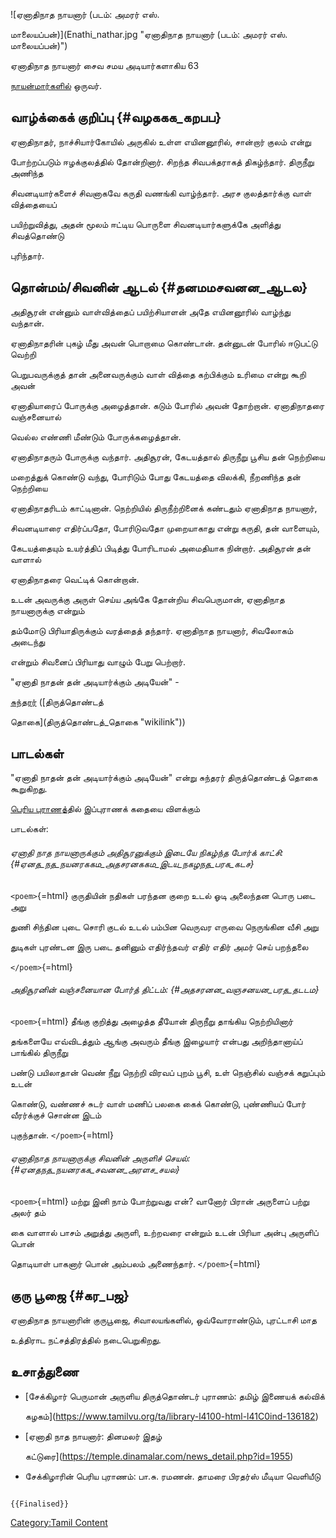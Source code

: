 ![ஏனாதிநாத நாயனார் (படம்: அமரர் எஸ்.
மாலையப்பன்)](Enathi_nathar.jpg "ஏனாதிநாத நாயனார் (படம்: அமரர் எஸ். மாலையப்பன்)")
ஏனாதிநாத நாயனார் சைவ சமய அடியார்களாகிய 63
[நாயன்மார்களில்](நாயன்மார்கள் "wikilink") ஒருவர்.

## வாழ்க்கைக் குறிப்பு {#வழககக_கறபப}

ஏனாதிநாதர், நாச்சியார்கோயில் அருகில் உள்ள எயினனூரில், சான்றார் குலம் என்று
போற்றப்படும் ஈழக்குலத்தில் தோன்றினார். சிறந்த சிவபக்தராகத் திகழ்ந்தார். திருநீறு அணிந்த
சிவனடியார்களைச் சிவனாகவே கருதி வணங்கி வாழ்ந்தார். அரச குலத்தார்க்கு வாள் வித்தையைப்
பயிற்றுவித்து, அதன் மூலம் ஈட்டிய பொருளை சிவனடியார்களுக்கே அளித்து சிவத்தொண்டு
புரிந்தார்.

## தொன்மம்/சிவனின் ஆடல் {#தனமமசவனன_ஆடல}

அதிசூரன் என்னும் வாள்வித்தைப் பயிற்சியாளன் அதே எயினனூரில் வாழ்ந்து வந்தான்.
ஏனாதிநாதரின் புகழ் மீது அவன் பொறாமை கொண்டான். தன்னுடன் போரில் ஈடுபட்டு வெற்றி
பெறுபவருக்குத் தான் அனைவருக்கும் வாள் வித்தை கற்பிக்கும் உரிமை என்று கூறி அவன்
ஏனாதியாரைப் போருக்கு அழைத்தான். கடும் போரில் அவன் தோற்றான். ஏனாதிநாதரை வஞ்சனையால்
வெல்ல எண்ணி மீண்டும் போருக்கழைத்தான்.

ஏனாதிநாதரும் போருக்கு வந்தார். அதிசூரன், கேடயத்தால் திருநீறு பூசிய தன் நெற்றியை
மறைத்துக் கொண்டு வந்து, போரிடும் போது கேடயத்தை விலக்கி, நீறணிந்த தன் நெற்றியை
ஏனாதிநாதரிடம் காட்டினான். நெற்றியில் திருநீற்றினைக் கண்டதும் ஏனாதிநாத நாயனார்,
சிவனடியாரை எதிர்ப்பதோ, போரிடுவதோ முறையாகாது என்று கருதி, தன் வாளையும்,
கேடயத்தையும் உயர்த்திப் பிடித்து போரிடாமல் அமைதியாக நின்றார். அதிசூரன் தன் வாளால்
ஏனாதிநாதரை வெட்டிக் கொன்றான்.

உடன் அவருக்கு அருள் செய்ய அங்கே தோன்றிய சிவபெருமான், ஏனாதிநாத நாயனாருக்கு என்றும்
தம்மோடு பிரியாதிருக்கும் வரத்தைத் தந்தார். ஏனாதிநாத நாயனார், சிவலோகம் அடைந்து
என்றும் சிவனைப் பிரியாது வாழும் பேறு பெற்றார்.

"ஏனாதி நாதன் தன் அடியார்க்கும் அடியேன்" -
[சுந்தரர](சுந்தரமூர்த்தி_நாயனார் "wikilink")் ([திருத்தொண்டத்
தொகை](திருத்தொண்டத்_தொகை "wikilink"))

## பாடல்கள்

"ஏனாதி நாதன் தன் அடியார்க்கும் அடியேன்" என்று சுந்தரர் திருத்தொண்டத் தொகை கூறுகிறது.
[பெரிய புராணத](பெரிய_புராணம் "wikilink")்தில் இப்புராணக் கதையை விளக்கும்
பாடல்கள்:

###### ஏனாதி நாத நாயனாருக்கும் அதிசூரனுக்கும் இடையே நிகழ்ந்த போர்க் காட்சி: {#ஏனத_நத_நயனரககம_அதசரனககம_இடய_நகழநத_பரக_கடச}

`<poem>`{=html} குருதியின் நதிகள் பரந்தன குறை உடல் ஓடி அலைந்தன பொரு படை அறு
துணி சிந்தின புடை சொரி குடல் உடல் பம்பின வெருவர எருவை நெருங்கின வீசி அறு
துடிகள் புரண்டன இரு படை தனினும் எதிர்ந்தவர் எதிர் எதிர் அமர் செய் பறந்தலை
`</poem>`{=html}

###### அதிசூரனின் வஞ்சனையான போர்த் திட்டம்: {#அதசரனன_வஞசனயன_பரத_தடடம}

`<poem>`{=html} தீங்கு குறித்து அழைத்த தீயோன் திருநீறு தாங்கிய நெற்றியினார்
தங்களையே எவ்விடத்தும் ஆங்கு அவரும் தீங்கு இழையார் என்பது அறிந்தானாய்ப் பாங்கில் திருநீறு
பண்டு பயிலாதான் வெண் நீறு நெற்றி விரவப் புறம் பூசி, உள் நெஞ்சில் வஞ்சக் கறுப்பும் உடன்
கொண்டு, வண்ணச் சுடர் வாள் மணிப் பலகை கைக் கொண்டு, புண்ணியப் போர் வீரர்க்குச் சொன்ன இடம்
புகுந்தான். `</poem>`{=html}

###### ஏனாதிநாத நாயனாருக்கு சிவனின் அருளிச் செயல்: {#ஏனதநத_நயனரகக_சவனன_அரளச_சயல}

`<poem>`{=html} மற்று இனி நாம் போற்றுவது என்? வானோர் பிரான் அருளைப் பற்று அலர் தம்
கை வாளால் பாசம் அறுத்து அருளி, உற்றவரை என்றும் உடன் பிரியா அன்பு அருளிப் பொன்
தொடியாள் பாகனார் பொன் அம்பலம் அணைந்தார். `</poem>`{=html}

## குரு பூஜை {#கர_பஜ}

ஏனாதிநாத நாயனாரின் குருபூஜை, சிவாலயங்களில், ஒவ்வோராண்டும், புரட்டாசி மாத
உத்திராட நட்சத்திரத்தில் நடைபெறுகிறது.

## உசாத்துணை

-   [சேக்கிழார் பெருமான் அருளிய திருத்தொண்டர் புராணம்: தமிழ் இணையக் கல்விக்
    கழகம்](https://www.tamilvu.org/ta/library-l4100-html-l41C0ind-136182)
-   [ஏனாதி நாத நாயனார்: தினமலர் இதழ்
    கட்டுரை](https://temple.dinamalar.com/news_detail.php?id=1955)
-   சேக்கிழாரின் பெரிய புராணம்: பா.சு. ரமணன். தாமரை பிரதர்ஸ் மீடியா வெளியீடு

```{=mediawiki}
{{Finalised}}
```
[Category:Tamil Content](Category:Tamil_Content "wikilink")
